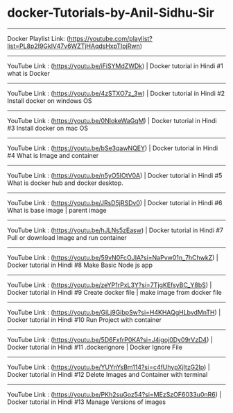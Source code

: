 # docker-Tutorials-by-Anil-Sidhu-Sir
________________________________________________________________________________________________
Docker Playlist Link:  (https://youtube.com/playlist?list=PL8p2I9GklV47v6WZTjHAqdsHxpTIpjRwn)
________________________________________________________________________________________________
YouTube Link : (https://youtu.be/iFiSYMdZWDk) | Docker tutorial in Hindi #1 what is Docker
_________________________________________________________________________________________________________
YouTube Link : (https://youtu.be/4zSTXO7z_3w) | Docker tutorial in Hindi #2 Install docker on windows OS
_________________________________________________________________________________________________________
YouTube Link : (https://youtu.be/0NIokeWaGqM) | Docker tutorial in Hindi #3 Install docker on mac OS
_____________________________________________________________________________________________________________________
YouTube Link : (https://youtu.be/bSe3qawNQEY) | Docker tutorial in Hindi #4 What is Image and container
_____________________________________________________________________________________________________________________
YouTube Link : (https://youtu.be/n5yO5IOtV0A) | Docker tutorial in Hindi #5 What is docker hub and docker desktop.
_____________________________________________________________________________________________________________________
YouTube Link : (https://youtu.be/JRsD5jRSDv0) | Docker tutorial in Hindi #6 What is base image | parent image
_____________________________________________________________________________________________________________________
YouTube Link : (https://youtu.be/hJLNs5zEasw) | Docker tutorial in Hindi #7 Pull or download Image and run container
_____________________________________________________________________________________________________________________
YouTube Link : (https://youtu.be/59vN0FcOJIA?si=NaPvw01n_7hChwkZ) | Docker tutorial in Hindi #8 Make Basic Node js app
_________________________________________________________________________________________________________________________________________________
YouTube Link : (https://youtu.be/zeYP1rPxL3Y?si=7TjgKEfsyBC_Y8bS) | Docker tutorial in Hindi #9 Create docker file | make image from docker file
_________________________________________________________________________________________________________________________________________________
YouTube Link : (https://youtu.be/GiLj9GibpSw?si=H4KHAQgHLbvdMnTH) | Docker tutorial in Hindi #10 Run Project with container
_________________________________________________________________________________________________________________________________________________
YouTube Link : (https://youtu.be/5D6FxfrP0KA?si=J4igoj0Dy09rVzD4) | Docker tutorial in Hindi #11 .dockerignore | Docker Ignore File
_________________________________________________________________________________________________________________________________________________
YouTube Link : (https://youtu.be/YUYnYsBm114?si=c4fUhypXjItzG2Ip) | Docker tutorial in Hindi #12 Delete Images and Container with terminal
_________________________________________________________________________________________________________________________________________________
YouTube Link : (https://youtu.be/PKh2suGoz54?si=MEzSzOF6033u0nR6) | Docker tutorial in Hindi #13 Manage Versions of images
